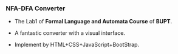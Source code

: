 ### NFA-DFA Converter

- The Lab1 of **Formal Language and Automata Course** of **BUPT**. 

- A fantastic converter with a visual interface.
  
- Implement by HTML+CSS+JavaScript+BootStrap.